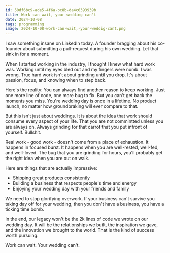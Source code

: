 ```yaml
---
id: 50df6bc9-ade5-4f6a-bc8b-da4c6393939b
title: Work can wait, your wedding can't
date: 2024-10-08
tags: programming
image: 2024-10-08-work-can-wait,-your-weddig-cant.png
---
```


I saw something insane on LinkedIn today. A founder bragging about his
co-founder about submitting a pull-request during his own wedding. Let that
sink in for a moment.

When I started working in the industry, I thought I knew what hard work was.
Working until my eyes bled out and my fingers were numb. I was wrong. True
hard work isn't about grinding until you drop. It's about passion, focus,
and knowing when to step back.

Here's the reality: You can always find another reason to keep working. Just
one more line of code, one more bug to fix. But you can't get back the moments
you miss. You're wedding day is once in a lifetime. No product launch, no
matter how groundbraking will ever compare to that.

But this isn't just about weddings. It is about the idea that work should consume
every aspect of your life. That you are not commintted unless you are always on.
Always grinding for that carrot that you put infront of yourself. Bullshit.

Real work - good work - doesn't come from a place of exhaustion. It happens in
focused burst. It happens when you are well-rested, well-fed, and well-loved. The
bug that you are grinding for hours, you'll probably get the right idea when you
are out on walk.

Here are things that are actually impressive:

- Shipping great products consistently
- Building a business that respects people's time and energy
- Enjoying your wedding day with your friends and family

We need to stop glorifying overwork. If your business can't survive you taking day
off for your wedding, then you don't have a business, you have a ticking time bomb.

In the end, our legacy won't be the 2k lines of code we wrote on our wedding day.
It will be the relationships we built, the inspiration we gave, and the innovation
we brought to the world. That is the kind of success worth pursuing.

Work can wait. Your wedding can't.
